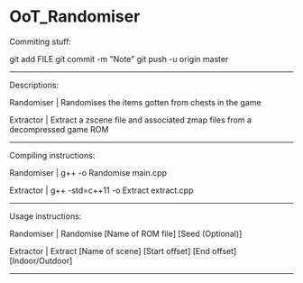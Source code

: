 # OoT_Randomiser

Commiting stuff:

git add FILE
git commit -m "Note"
git push -u origin master

-------------------------------------------------

Descriptions:

Randomiser | Randomises the items gotten from chests in the game

Extractor | Extract a zscene file and associated zmap files from a decompressed game ROM

-------------------------------------------------

Compiling instructions:

Randomiser | g++ -o Randomise main.cpp

Extractor | g++ -std=c++11 -o Extract extract.cpp

-------------------------------------------------

Usage instructions:

Randomiser | Randomise [Name of ROM file] [Seed (Optional)]

Extractor | Extract [Name of scene] [Start offset] [End offset] [Indoor/Outdoor]

-------------------------------------------------
